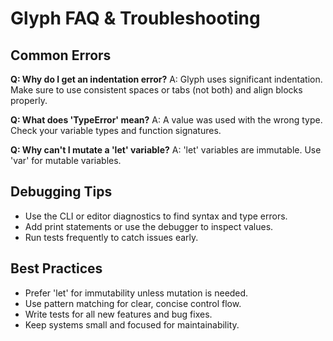 # Glyph FAQ & Troubleshooting

## Common Errors
**Q: Why do I get an indentation error?**
A: Glyph uses significant indentation. Make sure to use consistent spaces or tabs (not both) and align blocks properly.

**Q: What does 'TypeError' mean?**
A: A value was used with the wrong type. Check your variable types and function signatures.

**Q: Why can't I mutate a 'let' variable?**
A: 'let' variables are immutable. Use 'var' for mutable variables.

## Debugging Tips
- Use the CLI or editor diagnostics to find syntax and type errors.
- Add print statements or use the debugger to inspect values.
- Run tests frequently to catch issues early.

## Best Practices
- Prefer 'let' for immutability unless mutation is needed.
- Use pattern matching for clear, concise control flow.
- Write tests for all new features and bug fixes.
- Keep systems small and focused for maintainability. 